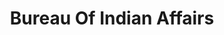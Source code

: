 ---
# This topic lives at
# https://digital.gov/topics/bureau-of-indian-affairs

# Topic Title
title: "Bureau Of Indian Affairs"

# description — keep it short and clear
# summary: ""

# Weight
weight: 1

# For more information on managing topics,
# see https://github.com/GSA/digitalgov.gov/wiki/topics
---